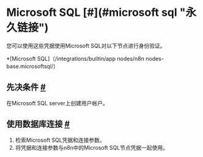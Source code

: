 


 Microsoft SQL
 [#](#microsoft sql "永久链接")
=====================================================



 您可以使用这些凭据使用Microsoft SQL对以下节点进行身份验证。
 


*[Microsoft SQL]（/integrations/builtin/app nodes/n8n nodes-base.microsoftsql/）



 先决条件
 [#](#先决条件 "永久链接")
-----------------------------------------------------



 在Microsoft SQL server上创建用户帐户。
 



 使用数据库连接
 [#](#使用数据库连接 "永久链接")
-----------------------------------------------------------------------------


1. 检索Microsoft SQL凭据和连接参数。
2. 将凭据和连接参数与n8n中的Microsoft SQL节点凭据一起使用。




